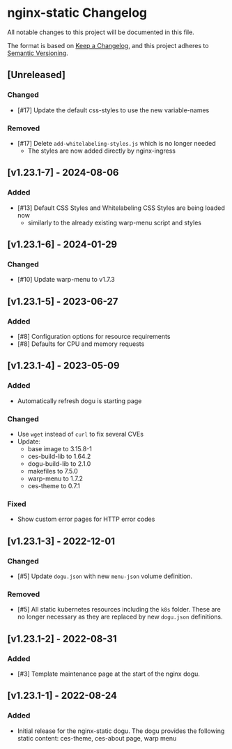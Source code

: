 # nginx-static Changelog

All notable changes to this project will be documented in this file.

The format is based on [Keep a Changelog](https://keepachangelog.com/en/1.0.0/),
and this project adheres to [Semantic Versioning](https://semver.org/spec/v2.0.0.html).

## [Unreleased]
### Changed
- [#17] Update the default css-styles to use the new variable-names

### Removed
- [#17] Delete `add-whitelabeling-styles.js` which is no longer needed
  - The styles are now added directly by nginx-ingress 

## [v1.23.1-7] - 2024-08-06
### Added
- [#13] Default CSS Styles and Whitelabeling CSS Styles are being loaded now
  - similarly to the already existing warp-menu script and styles

## [v1.23.1-6] - 2024-01-29
### Changed
- [#10] Update warp-menu to v1.7.3

## [v1.23.1-5] - 2023-06-27
### Added
- [#8] Configuration options for resource requirements
- [#8] Defaults for CPU and memory requests

## [v1.23.1-4] - 2023-05-09
### Added
- Automatically refresh dogu is starting page

### Changed
- Use `wget` instead of `curl` to fix several CVEs
- Update:
  - base image to 3.15.8-1
  - ces-build-lib to 1.64.2
  - dogu-build-lib to 2.1.0
  - makefiles to 7.5.0
  - warp-menu to 1.7.2
  - ces-theme to 0.7.1

### Fixed
- Show custom error pages for HTTP error codes

## [v1.23.1-3] - 2022-12-01
### Changed
- [#5] Update `dogu.json` with new `menu-json` volume definition.

### Removed
- [#5] All static kubernetes resources including the `k8s` folder. These are no longer necessary as they are replaced 
   by new `dogu.json` definitions.

## [v1.23.1-2] - 2022-08-31
### Added
- [#3] Template maintenance page at the start of the nginx dogu.

## [v1.23.1-1] - 2022-08-24
### Added
- Initial release for the nginx-static dogu. The dogu provides the following static content: ces-theme, ces-about page, warp menu
